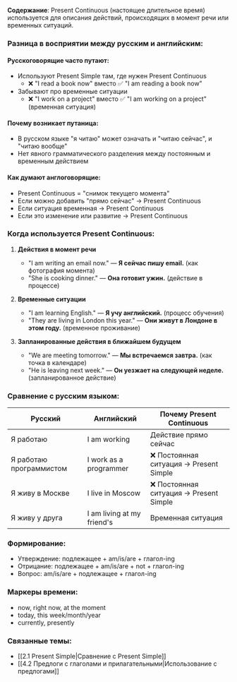 **Содержание**: Present Continuous (настоящее длительное время) используется для описания действий, происходящих в момент речи или временных ситуаций.

### Разница в восприятии между русским и английским:

#### Русскоговорящие часто путают:
- Используют Present Simple там, где нужен Present Continuous
  - ❌ "I read a book now" вместо ✅ "I am reading a book now"
- Забывают про временные ситуации
  - ❌ "I work on a project" вместо ✅ "I am working on a project" (временная ситуация)

#### Почему возникает путаница:
- В русском языке "я читаю" может означать и "читаю сейчас", и "читаю вообще"
- Нет явного грамматического разделения между постоянным и временным действием

#### Как думают англоговорящие:
- Present Continuous = "снимок текущего момента"
- Если можно добавить "прямо сейчас" → Present Continuous
- Если ситуация временная → Present Continuous
- Если это изменение или развитие → Present Continuous

### Когда используется Present Continuous:

1. **Действия в момент речи**
   - "I am writing an email now." — **Я сейчас пишу email.** (как фотография момента)
   - "She is cooking dinner." — **Она готовит ужин.** (действие в процессе)

2. **Временные ситуации**
   - "I am learning English." — **Я учу английский.** (процесс обучения)
   - "They are living in London this year." — **Они живут в Лондоне в этом году.** (временное проживание)

3. **Запланированные действия в ближайшем будущем**
   - "We are meeting tomorrow." — **Мы встречаемся завтра.** (как точка в календаре)
   - "He is leaving next week." — **Он уезжает на следующей неделе.** (запланированное действие)

### Сравнение с русским языком:

| Русский | Английский | Почему Present Continuous |
|---------|------------|-------------------------|
| Я работаю | I am working | Действие прямо сейчас |
| Я работаю программистом | I work as a programmer | ❌ Постоянная ситуация → Present Simple |
| Я живу в Москве | I live in Moscow | ❌ Постоянная ситуация → Present Simple |
| Я живу у друга | I am living at my friend's | Временная ситуация |

### Формирование:
- Утверждение: подлежащее + am/is/are + глагол-ing
- Отрицание: подлежащее + am/is/are + not + глагол-ing
- Вопрос: am/is/are + подлежащее + глагол-ing

### Маркеры времени:
- now, right now, at the moment
- today, this week/month/year
- currently, presently

### Связанные темы:
- [[2.1 Present Simple|Сравнение с Present Simple]]
- [[4.2 Предлоги с глаголами и прилагательными|Использование с предлогами]] 